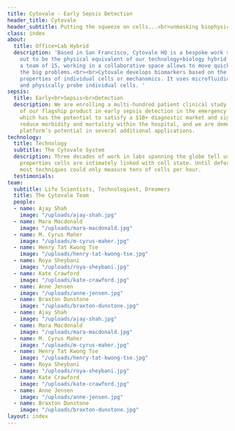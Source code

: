```yaml
---
title: Cytovale - Early Sepsis Detection
header_title: Cytovale
header_subtitle: Putting the squeeze on cells...<br>unmasking biophysical markers
class: index
about:
  title: Office+Lab Hybrid
  description: 'Based in San Francisco, Cytovale HQ is a bespoke work space fitted
    out to be the physical equivalent of our technology+biology hybrid company. As
    a team of 15, working in a collaborative space allows to move quickly and solve
    the big problems.<br><br>Cytovale develops biomarkers based on the mechanical
    properties of individual cells or mechanomics. It uses microfluidics to route
    and physically probe individual cells. '
sepsis:
  title: Early<br>Sepsis<br>Detection
  description: We are enrolling a multi-hundred patient clinical study in support
    of our flagship product in early sepsis detection in the emergency department,
    which has the potential to satisfy a $1B+ diagnostic market and significantly
    reduce morbidity and mortality within the hospital, and we are demonstrating our
    platform’s potential in several additional applications.
technology:
  title: Technology
  subtitle: The Cytovale System
  description: Three decades of work in labs spanning the globe tell us that the biomechanical
    properties cells are intimately linked with cell state. Until deformability cytometry,
    most techniques could only measure tens of cells per hour.
  testimonials: 
team:
  subtitle: Life Scientists, Technologiest, Dreamers
  title: The Cytovale Team
  people:
  - name: Ajay Shah
    image: "/uploads/ajay-shah.jpg"
  - name: Mara Macdonald
    image: "/uploads/mara-macdonald.jpg"
  - name: M. Cyrus Maher
    image: "/uploads/m-cyrus-maher.jpg"
  - name: Henry Tat Kwong Tse
    image: "/uploads/henry-tat-kwong-tse.jpg"
  - name: Roya Sheybani
    image: "/uploads/roya-sheybani.jpg"
  - name: Kate Crawford
    image: "/uploads/kate-crawford.jpg"
  - name: Anne Jensen
    image: "/uploads/anne-jensen.jpg"
  - name: Braxton Dunstone
    image: "/uploads/braxton-dunstone.jpg"
  - name: Ajay Shah
    image: "/uploads/ajay-shah.jpg"
  - name: Mara Macdonald
    image: "/uploads/mara-macdonald.jpg"
  - name: M. Cyrus Maher
    image: "/uploads/m-cyrus-maher.jpg"
  - name: Henry Tat Kwong Tse
    image: "/uploads/henry-tat-kwong-tse.jpg"
  - name: Roya Sheybani
    image: "/uploads/roya-sheybani.jpg"
  - name: Kate Crawford
    image: "/uploads/kate-crawford.jpg"
  - name: Anne Jensen
    image: "/uploads/anne-jensen.jpg"
  - name: Braxton Dunstone
    image: "/uploads/braxton-dunstone.jpg"
layout: index
---
```


